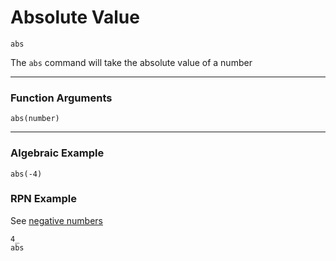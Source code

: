 # Absolute Value
`abs`

The `abs` command will take the absolute value of a number

----

### Function Arguments
```plaintext
abs(number)
```

----

### Algebraic Example
```plaintext
abs(-4)
```

### RPN Example
See [negative numbers](./user/negative_numbers.md)
```plaintext
4_
abs
```